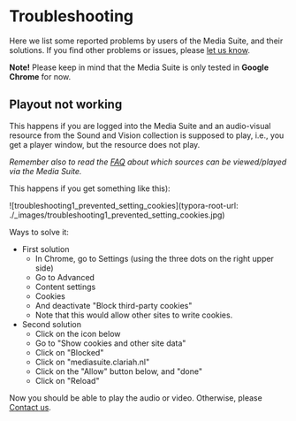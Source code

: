 Troubleshooting
===

Here we list some reported problems by users of the Media Suite, and their solutions. If you find other problems or issues, please [let us know](http://mediasuite.clariah.nl/contact).

**Note!** Please keep in mind that the Media Suite is only tested in **Google Chrome** for now.

## Playout not working

This happens if you are logged into the Media Suite and an audio-visual resource from the Sound and Vision collection is supposed to play, i.e., you get a player window, but the resource does not play.

*Remember also to read the [FAQ](http://mediasuite.clariah.nl/documentation/faq/howto-play-view) about which sources can be viewed/played via the Media Suite.*

This happens if you get something like this):

![troubleshooting1_prevented_setting_cookies](typora-root-url: ./_images/troubleshooting1_prevented_setting_cookies.jpg)

Ways to solve it:

- First solution
  - In Chrome, go to Settings (using the three dots on the right upper side)
  - Go to Advanced 
  - Content settings
  - Cookies
  - And deactivate "Block third-party cookies"
  - Note that this would allow other sites to write cookies.
- Second solution
  - Click on the icon below
  - Go to "Show cookies and other site data"
  - Click on "Blocked"
  - Click on "mediasuite.clariah.nl"
  - Click on the "Allow" button below, and "done"
  - Click on "Reload"

Now you should be able to play the audio or video. Otherwise, please [Contact us](http://mediasuite.clariah.nl/contact).



